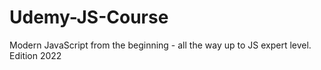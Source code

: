 # Udemy-JS-Course
Modern JavaScript from the beginning - all the way up to JS expert level. Edition 2022
